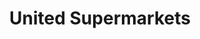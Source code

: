 ---
title: "United Supermarkets"
url: /lubbock/united-supermarkets-slide-road-2/
shop: supermarket
---
